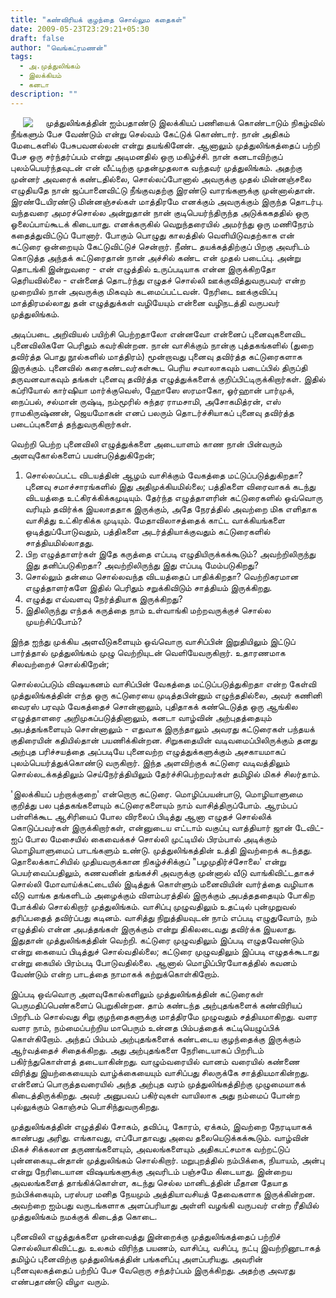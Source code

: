 ```yaml
---
title: "கண்விரியக் குழந்தை சொல்லும கதைகள்"
date: 2009-05-23T23:29:21+05:30
draft: false
author: "வெங்கட்ரமணன்"
tags:
  - அ.முத்துலிங்கம்
  - இலக்கியம்
  - கனடா
description: ""
---
```


 <img clear="none" align="left" hspace="20" src="/images/muttulingam.png" > முத்துலிங்கத்தின் ஐம்பதாண்டு இலக்கியப் பணியைக் கொண்டாடும் நிகழ்வில் நீங்களும் பேச வேண்டும் என்று செல்வம் கேட்டுக் கொண்டார். நான் அதிகம் மேடைகளில் பேசுபவனல்லன் என்று தயங்கினேன். ஆனாலும் முத்துலிங்கத்தைப் பற்றி பேச ஒரு சர்ந்தர்ப்பம் என்று அடிமனதில் ஒரு மகிழ்ச்சி. நான் கனடாவிற்குப் புலம்பெயர்ந்தவுடன் என் வீட்டிற்கு முதன்முதலாக வந்தவர் முத்துலிங்கம். அதற்கு முன்னர் அவரைக் கண்டதில்லை, சொல்லப்போனால் அவருக்கு முதல் மின்னஞ்சலை எழுதியதே நான் ஜப்பானைவிட்டு நீங்குவதற்கு இரண்டு வாரங்களுக்கு முன்னால்தான். இரண்டேயிரண்டு மின்னஞ்சல்கள் மாத்திரமே எனக்கும் அவருக்கும் இருந்த தொடர்பு. வந்தவரை அமரச்சொல்ல அன்றுதான் நான் குடிபெயர்ந்திருந்த அடுக்ககததில் ஒரு ஓலைப்பாய்கூடக் கிடையாது. எனக்கருகில் வெறுந்தரையில் அமர்ந்து ஒரு மணிநேரம் கதைத்துவிட்டுப் போனார். போகும் பொழுது காலத்தில் வெளியிடுவதற்காக என் கட்டுரை ஒன்றையும் கேட்டுவிட்டுச் சென்றார். நீண்ட தயக்கத்திற்குப் பிறகு அவரிடம் கொடுத்த அந்தக் கட்டுரைதான் நான் அச்சில் கண்ட என் முதல் படைப்பு. அன்று தொடங்கி இன்றுவரை - என் எழுத்தில் உருப்படியாக என்ன இருக்கிறதோ தெரியவில்லை - என்னைத் தொடர்ந்து எழுதச் சொல்லி ஊக்குவித்துவருபவர் என்ற முறையில் நான் அவருக்கு மிகவும் கடமைப்பட்டவன். நேரிடை ஊக்குவிப்பு மாத்திரமல்லாது தன் எழுத்துக்கள் வழியேயும் என்னை வழிநடத்தி வருபவர் முத்துலிங்கம். 

அடிப்படை அறிவியல் பயிற்சி பெற்றதாலோ என்னவோ என்னைப் புனைவுகளைவிட புனைவிலிகளே பெரிதும் கவர்கின்றன. நான் வாசிக்கும் நான்கு புத்தகங்களில் (துறை தவிர்த்த பொது நூல்களில் மாத்திரம்) மூன்றாவது புனைவு தவிர்த்த கட்டுரைகளாக இருக்கும். புனைவில் கரைகண்டவர்கள்கூட பெரிய சவாலாகவும் படைப்பில் திருப்தி தருவனவாகவும் தங்கள் புனைவு தவிர்த்த எழுத்துக்களைக் குறிப்பிட்டிருக்கிறார்கள். இதில் கப்ரியோல் கார்ஷியா மார்க்குவெஸ், ஹோஸே ஸரமாகோ, ஓர்ஹான் பார்முக், நைப்பல், சல்மான் ருஷ்டி, நம்மூரில் சுந்தர ராமசாமி, அசோகமித்ரன், எஸ் ராமகிருஷ்ணன், ஜெயமோகன் எனப் பலரும் தொடர்ச்சியாகப் புனைவு தவிர்த்த படைப்புகளைத் தந்துவருகிறார்கள்.  

வெற்றி பெற்ற புனைவிலி எழுத்துக்களை அடையாளம் காண நான் பின்வரும் அளவுகோல்களைப் பயன்படுத்துகிறேன்;

1. சொல்லப்பட்ட விடயத்தின் ஆழம் வாசிக்கும் வேகத்தை மட்டுப்படுத்துகிறதா? புனைவு சமாச்சாரங்களில் இது அதிமுக்கியமில்லை; பத்திகளை விரைவாகக் கடந்து விடயத்தை உட்கிரக்கிக்கமுடியும். தேர்ந்த எழுத்தாளரின் கட்டுரைகளில் ஒவ்வொரு வரியும் தவிர்க்க இயலாததாக இருக்கும், அதே நேரத்தில் அவற்றை மிக எளிதாக வாசித்து உட்கிரகிக்க முடியும். மேதாவிலாசத்தைக் காட்ட வாக்கியங்களை ஒடித்துப்போடுவதும், பத்திகளை அடர்த்தியாக்குவதும் கட்டுரைகளில் சாத்தியமில்லாதது. 
2. பிற எழுத்தாளர்கள் இதே கருத்தை எப்படி எழுதியிருக்கக்கூடும்? அவற்றிலிருந்து இது தனிப்படுகிறதா? அவற்றிலிருந்து இது எப்படி மேம்படுகிறது?
3. சொல்லும் தன்மை சொல்லவந்த விடயத்தைப் பாதிக்கிறதா? வெற்றிகரமான எழுத்தாளர்களே இதில் பெரிதும் சறுக்கிவிடும் சாத்தியம் இருக்கிறது. 
4. எழுத்து எவ்வளவு நேர்த்தியாக இருக்கிறது?
5. இதிலிருந்து எந்தக் கருத்தை நாம் உள்வாங்கி மற்றவருக்குச் சொல்ல முயற்சிப்போம்?

இந்த ஐந்து முக்கிய அளவீடுகளையும் ஒவ்வொரு வாசிப்பின் இறுதியிலும் இட்டுப் பார்த்தால் முத்துலிங்கம் முழு வெற்றியுடன் வெளியேவருகிறார். உதாரணமாக சிலவற்றைச் சொல்கிறேன்; 

சொல்லப்படும் விஷயகனம் வாசிப்பின் வேகத்தை மட்டுப்படுத்துகிறதா என்ற கேள்வி முத்துலிங்கத்தின் எந்த ஒரு கட்டுரையை முடித்தபின்னும் எழுந்ததில்லை, அவர் கணினி வைரஸ் பரவும் வேகத்தைச் சொன்னாலும், புதிதாகக் கண்டெடுத்த ஒரு ஆங்கில எழுத்தாளரை அறிமுகப்படுத்தினாலும், கனடா வாழ்வின் அற்புதத்தையும் அபத்தங்களையும் சொன்னாலும் - எதுவாக இருந்தாலும் அவரது கட்டுரைகள் பந்தயக் குதிரையின் கதியில்தான் பயணிக்கின்றன. சிறுகதையின் வடிவமைப்பிலிருக்கும் தனது அற்புத பரிச்சயத்தை அப்படியே புனைவற்ற எழுத்துக்களுக்கும் அசகாயமாகப் புலம்பெயர்த்துக்கொண்டு வருகிறார். இந்த அளவிற்குக் கட்டுரை வடிவத்திலும் சொல்லடக்கத்திலும் செய்நேர்த்தியிலும் தேர்ச்சிபெற்றவர்கள் தமிழில் மிகச் சிலர்தாம். 

'இலக்கியப் பற்றாக்குறை' என்றொரு கட்டுரை. மொழிப்பயன்பாடு, மொழியாளுமை குறித்து பல புத்தகங்களையும் கட்டுரைகளையும் நாம் வாசித்திருப்போம். ஆரம்பப் பள்ளிக்கூட ஆசிரியைப் போல விரலைப் பிடித்து ஆனா எழுதச் சொல்லிக் கொடுப்பவர்கள் இருக்கிறார்கள், என்னுடைய எட்டாம் வகுப்பு வாத்தியார் ஜான் டேவிட்-ஐப் போல மேசையில் கைவைக்கச் சொல்லி முட்டியில் பிரம்பால் அடிக்கும் மொழியாளுமைப் பாடங்களும் உண்டு. முத்துலிங்கத்தின் உத்தி இவற்றைக் கடந்தது. தொலைக்காட்சியில் முதியவருக்கான நிகழ்ச்சிக்குப் "பழமுதிர்ச்சோலை' என்று பெயர்வைப்பதிலும், கணவனின் தங்கச்சி அவருக்கு முன்னால் வீடு வாங்கிவிட்டதாகச் சொல்லி மோவாய்க்கட்டையில் இடித்துக் கொள்ளும் மனைவியின் வார்த்தை வழியாக வீடு வாங்க தங்களிடம் அழைக்கும் விளம்பரத்தில் இருக்கும் அபத்தததையும் போகிற போக்கில் சொல்கிறார் முத்துலிங்கம். வாசிப்பு முழுவதிலும் உதட்டில் புன்முறுவல் தரிப்பதைத் தவிர்ப்பது கடினம். வாசித்து நிறுத்தியவுடன் நாம் எப்படி எழுதுவோம், நம் எழுத்தில் என்ன அபத்தங்கள் இருக்கும் என்று திகிலடைவது தவிர்க்க இயலாது. இதுதான் முத்துலிங்கத்தின் வெற்றி. கட்டுரை முழுவதிலும் இப்படி எழுதவேண்டும் என்று கையைப் பிடித்துச் சொல்வதில்லை; கட்டுரை முழுவதிலும் இப்படி எழுதக்கூடாது என்று கையில் பிரம்படி போடுவதில்லை. ஆனால் மொழிப்பிரயோகத்தில் கவனம் வேண்டும் என்ற பாடத்தை நாமாகக் கற்றுக்கொள்கிறோம். 

இப்படி ஒவ்வொரு அளவுகோல்களிலும் முத்துலிங்கத்தின் கட்டுரைகள் பெருமதிப்பெண்களைப் பெறுகின்றன. தாம் கண்டந்த அற்புதங்களைக் கண்விரியப் பிறரிடம் சொல்வது சிறு குழந்தைகளுக்கு மாத்திரமே முழுவதும் சத்தியமாகிறது. வளர வளர நாம், நம்மைப்பற்றிய மாபெரும் உன்னத பிம்பத்தைக் கட்டியெழுப்பிக் கொள்கிறோம். அந்தப் பிம்பம் அற்புதங்களைக் கண்டடைய குழந்தைக்கு இருக்கும் ஆர்வத்தைச் சிதைக்கிறது. அது அற்புதங்களை நேரிடையாகப் பிறரிடம் பகிர்ந்துகொள்ளத் தடையாகின்றது. வாழும்வரையில் வானம் வரையில் கண்ணை விரித்து இயற்கையையும் வாழ்க்கையையும் வாசிப்பது சிலருக்கே சாத்தியமாகின்றது. என்னைப் பொருத்தவரையில் அந்த அற்புத வரம் முத்துலிங்கத்திற்கு முழுமையாகக் கிடைத்திருக்கிறது. அவர் அனுபவப் பகிர்வுகள் வாயிலாக அது நம்மைப் போன்ற புல்லுக்கும் கொஞ்சம் பொசிந்துவருகிறது. 

முத்துலிங்கத்தின் எழுத்தில் சோகம், தவிப்பு, கோரம், ஏக்கம், இவற்றை நேரடியாகக் காண்பது அரிது. எங்காவது, எப்போதாவது அவை தலையெடுக்கக்கூடும். வாழ்வின் மிகச் சிக்கலான தருணங்களையும், அவலங்களையும் அதிகபட்சமாக வற்றட்டுப் புன்னகையுடன்தான் முத்துலிங்கம் சொல்கிறார். மறுபுறத்தில் நம்பிக்கை, நியாயம், அன்பு என்று நேரிடையான விஷயங்களுக்கு அவரிடம் பஞ்சமே கிடையாது. இன்றைய அவலங்களைத் தாங்கிக்கொள்ள, கடந்து செல்ல மானிடத்தின் மீதான தேயாத நம்பிக்கையும், பரஸ்பர மனித நேயமும் அத்தியாவசியத் தேவைகளாக இருக்கின்றன. அவற்றை ஐம்பது வருடங்களாக அளப்பரியாது அள்ளி வழங்கி வருபவர் என்ற ரீதியில் முத்துலிங்கம் நமக்குக் கிடைத்த கொடை.

புனைவிலி எழுத்துக்களை முன்வைத்து இன்றைக்கு முத்துலிங்கத்தைப் பற்றிச் சொல்லியாகிவிட்டது. உலகம் விரிந்த பயணம், வாசிப்பு, வசிப்பு, நட்பு இவற்றினூடாகத் தமிழ்ப் புனைவிற்கு முத்துலிங்கத்தின் பங்களிப்பு அளப்பரியது. அவரின் புனைவுலகத்தைப் பற்றிப் பேச வேறொரு சந்தர்ப்பம் இருக்கிறது. அதற்கு அவரது எண்பதாண்டு விழா வரும். 





 